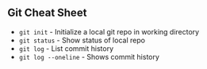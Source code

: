 ## Git Cheat Sheet

* `git init` - Initialize a local git repo in working directory
* `git status` - Show status of local repo
* `git log` - List commit history
* `git log --oneline` - Shows commit history

